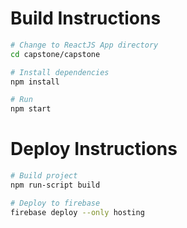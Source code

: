 # Build Instructions
``` bash
# Change to ReactJS App directory
cd capstone/capstone

# Install dependencies
npm install

# Run
npm start
```
# Deploy Instructions
``` bash
# Build project
npm run-script build

# Deploy to firebase
firebase deploy --only hosting
```

